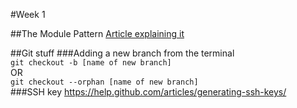 #Week 1

##The Module Pattern
[Article explaining it](http://toddmotto.com/mastering-the-module-pattern/)

##Git stuff
###Adding a new branch from the terminal<br>
`git checkout -b [name of new branch]`<br>
OR<br>
`git checkout --orphan [name of new branch]`<br>
###SSH key
https://help.github.com/articles/generating-ssh-keys/